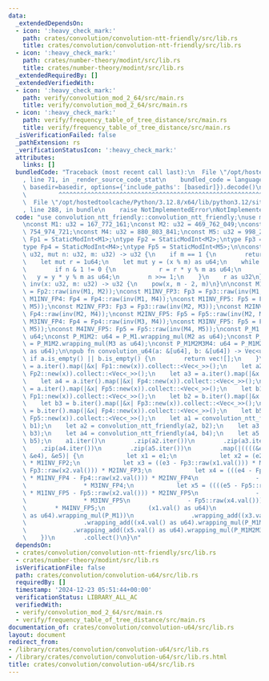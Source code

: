 ```yaml
---
data:
  _extendedDependsOn:
  - icon: ':heavy_check_mark:'
    path: crates/convolution/convolution-ntt-friendly/src/lib.rs
    title: crates/convolution/convolution-ntt-friendly/src/lib.rs
  - icon: ':heavy_check_mark:'
    path: crates/number-theory/modint/src/lib.rs
    title: crates/number-theory/modint/src/lib.rs
  _extendedRequiredBy: []
  _extendedVerifiedWith:
  - icon: ':heavy_check_mark:'
    path: verify/convolution_mod_2_64/src/main.rs
    title: verify/convolution_mod_2_64/src/main.rs
  - icon: ':heavy_check_mark:'
    path: verify/frequency_table_of_tree_distance/src/main.rs
    title: verify/frequency_table_of_tree_distance/src/main.rs
  _isVerificationFailed: false
  _pathExtension: rs
  _verificationStatusIcon: ':heavy_check_mark:'
  attributes:
    links: []
  bundledCode: "Traceback (most recent call last):\n  File \"/opt/hostedtoolcache/Python/3.12.8/x64/lib/python3.12/site-packages/onlinejudge_verify/documentation/build.py\"\
    , line 71, in _render_source_code_stat\n    bundled_code = language.bundle(stat.path,\
    \ basedir=basedir, options={'include_paths': [basedir]}).decode()\n          \
    \         ^^^^^^^^^^^^^^^^^^^^^^^^^^^^^^^^^^^^^^^^^^^^^^^^^^^^^^^^^^^^^^^^^^^^^^^^^^^^^^^^^\n\
    \  File \"/opt/hostedtoolcache/Python/3.12.8/x64/lib/python3.12/site-packages/onlinejudge_verify/languages/rust.py\"\
    , line 288, in bundle\n    raise NotImplementedError\nNotImplementedError\n"
  code: "use convolution_ntt_friendly::convolution_ntt_friendly;\nuse modint::StaticModInt;\n\
    \nconst M1: u32 = 167_772_161;\nconst M2: u32 = 469_762_049;\nconst M3: u32 =\
    \ 754_974_721;\nconst M4: u32 = 880_803_841;\nconst M5: u32 = 998_244_353;\ntype\
    \ Fp1 = StaticModInt<M1>;\ntype Fp2 = StaticModInt<M2>;\ntype Fp3 = StaticModInt<M3>;\n\
    type Fp4 = StaticModInt<M4>;\ntype Fp5 = StaticModInt<M5>;\n\nconst fn pow(x:\
    \ u32, mut n: u32, m: u32) -> u32 {\n    if m == 1 {\n        return 0;\n    }\n\
    \    let mut r = 1u64;\n    let mut y = (x % m) as u64;\n    while n != 0 {\n\
    \        if n & 1 != 0 {\n            r = r * y % m as u64;\n        }\n     \
    \   y = y * y % m as u64;\n        n >>= 1;\n    }\n    r as u32\n}\n\nconst fn\
    \ inv(x: u32, m: u32) -> u32 {\n    pow(x, m - 2, m)\n}\n\nconst M1INV_FP2: Fp2\
    \ = Fp2::raw(inv(M1, M2));\nconst M1INV_FP3: Fp3 = Fp3::raw(inv(M1, M3));\nconst\
    \ M1INV_FP4: Fp4 = Fp4::raw(inv(M1, M4));\nconst M1INV_FP5: Fp5 = Fp5::raw(inv(M1,\
    \ M5));\nconst M2INV_FP3: Fp3 = Fp3::raw(inv(M2, M3));\nconst M2INV_FP4: Fp4 =\
    \ Fp4::raw(inv(M2, M4));\nconst M2INV_FP5: Fp5 = Fp5::raw(inv(M2, M5));\nconst\
    \ M3INV_FP4: Fp4 = Fp4::raw(inv(M3, M4));\nconst M3INV_FP5: Fp5 = Fp5::raw(inv(M3,\
    \ M5));\nconst M4INV_FP5: Fp5 = Fp5::raw(inv(M4, M5));\nconst P_M1: u64 = M1 as\
    \ u64;\nconst P_M1M2: u64 = P_M1.wrapping_mul(M2 as u64);\nconst P_M1M2M3: u64\
    \ = P_M1M2.wrapping_mul(M3 as u64);\nconst P_M1M2M3M4: u64 = P_M1M2M3.wrapping_mul(M4\
    \ as u64);\n\npub fn convolution_u64(a: &[u64], b: &[u64]) -> Vec<u64> {\n   \
    \ if a.is_empty() || b.is_empty() {\n        return vec![];\n    }\n    let a1\
    \ = a.iter().map(|&x| Fp1::new(x)).collect::<Vec<_>>();\n    let a2 = a.iter().map(|&x|\
    \ Fp2::new(x)).collect::<Vec<_>>();\n    let a3 = a.iter().map(|&x| Fp3::new(x)).collect::<Vec<_>>();\n\
    \    let a4 = a.iter().map(|&x| Fp4::new(x)).collect::<Vec<_>>();\n    let a5\
    \ = a.iter().map(|&x| Fp5::new(x)).collect::<Vec<_>>();\n    let b1 = b.iter().map(|&x|\
    \ Fp1::new(x)).collect::<Vec<_>>();\n    let b2 = b.iter().map(|&x| Fp2::new(x)).collect::<Vec<_>>();\n\
    \    let b3 = b.iter().map(|&x| Fp3::new(x)).collect::<Vec<_>>();\n    let b4\
    \ = b.iter().map(|&x| Fp4::new(x)).collect::<Vec<_>>();\n    let b5 = b.iter().map(|&x|\
    \ Fp5::new(x)).collect::<Vec<_>>();\n    let a1 = convolution_ntt_friendly(a1,\
    \ b1);\n    let a2 = convolution_ntt_friendly(a2, b2);\n    let a3 = convolution_ntt_friendly(a3,\
    \ b3);\n    let a4 = convolution_ntt_friendly(a4, b4);\n    let a5 = convolution_ntt_friendly(a5,\
    \ b5);\n    a1.iter()\n        .zip(a2.iter())\n        .zip(a3.iter())\n    \
    \    .zip(a4.iter())\n        .zip(a5.iter())\n        .map(|((((&e1, &e2), &e3),\
    \ &e4), &e5)| {\n            let x1 = e1;\n            let x2 = (e2 - Fp2::raw(x1.val()))\
    \ * M1INV_FP2;\n            let x3 = ((e3 - Fp3::raw(x1.val())) * M1INV_FP3 -\
    \ Fp3::raw(x2.val())) * M2INV_FP3;\n            let x4 = (((e4 - Fp4::raw(x1.val()))\
    \ * M1INV_FP4 - Fp4::raw(x2.val())) * M2INV_FP4\n                - Fp4::raw(x3.val()))\n\
    \                * M3INV_FP4;\n            let x5 = ((((e5 - Fp5::raw(x1.val()))\
    \ * M1INV_FP5 - Fp5::raw(x2.val())) * M2INV_FP5\n                - Fp5::raw(x3.val()))\n\
    \                * M3INV_FP5\n                - Fp5::raw(x4.val()))\n        \
    \        * M4INV_FP5;\n            (x1.val() as u64)\n                .wrapping_add((x2.val()\
    \ as u64).wrapping_mul(P_M1))\n                .wrapping_add((x3.val() as u64).wrapping_mul(P_M1M2))\n\
    \                .wrapping_add((x4.val() as u64).wrapping_mul(P_M1M2M3))\n   \
    \             .wrapping_add((x5.val() as u64).wrapping_mul(P_M1M2M3M4))\n    \
    \    })\n        .collect()\n}\n"
  dependsOn:
  - crates/convolution/convolution-ntt-friendly/src/lib.rs
  - crates/number-theory/modint/src/lib.rs
  isVerificationFile: false
  path: crates/convolution/convolution-u64/src/lib.rs
  requiredBy: []
  timestamp: '2024-12-23 05:51:44+00:00'
  verificationStatus: LIBRARY_ALL_AC
  verifiedWith:
  - verify/convolution_mod_2_64/src/main.rs
  - verify/frequency_table_of_tree_distance/src/main.rs
documentation_of: crates/convolution/convolution-u64/src/lib.rs
layout: document
redirect_from:
- /library/crates/convolution/convolution-u64/src/lib.rs
- /library/crates/convolution/convolution-u64/src/lib.rs.html
title: crates/convolution/convolution-u64/src/lib.rs
---
```

